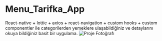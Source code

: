 # Menu_Tarifka_App
React-native + lottie + axios + react-navigation + custom hooks + custom componentler ile categorilerden yemeklere ulaşabildiğiniz ve detaylarını okuya bildiğiniz basit bir uygulama.
![Proje Fotoğrafı](src/assets/home.jpg)
